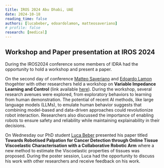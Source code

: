 ```yaml
---
title: IROS 2024 Abu Dhabi, UAE
date: 2024-10-18
reading_time: false
authors: [lucabeber, edoardolamon, matteosaveriano]
# profile: false
research: [medical]
---
```


## Workshop and Paper presentation at IROS 2024
During the IROS2024 conference some members of IDRA had the opportunity to hold a workshop and present a paper.

<!--more-->

On the second day of conference [Matteo Saveriano](/author/matteo-saveriano/) and [Edoardo Lamon](/author/edoardo-lamon/) thogehter with other researchers held a workshop on **Variable Impedance Learning and Control** (link available [here](https://sites.google.com/view/vilc-workshop-iros24/)). During the workshop, several research avenues were explored, from exploratory behaviors to learning from human demonstration. The potential of recent AI methods, like large language models (LLMs), to emulate human behavior suggests that combining model-based and data-driven approaches could revolutionize robot interaction. Researchers also discussed the importance of enabling robots to ensure safety and reliability while maintaining explainability in their decisions. 

On Wednesday our PhD student [Luca Beber](/author/luca-beber/) presented his paper titled **Towards Robotised Palpation for Cancer Detection through Online Tissue Viscoelastic Characterisation with a Collaborative Robotic Arm** where a new method to estimate the Viscoelastic properties of tissues was proposed. During the poster session, Luca had the opportunity to discuss his work with other researchers and receive feedback on his work. 
